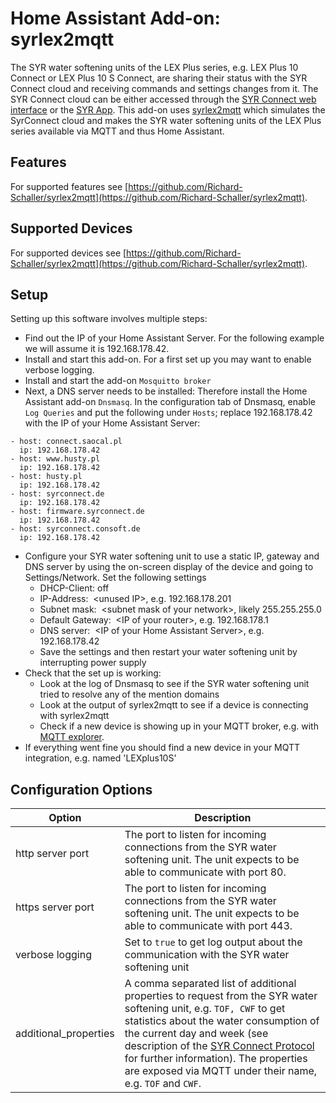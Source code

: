 # Home Assistant Add-on: syrlex2mqtt

The SYR water softening units of the LEX Plus series, e.g. LEX Plus 10 Connect or LEX Plus 10 S Connect, are sharing their status with the SYR Connect cloud and receiving commands and settings changes from it. The SYR Connect cloud can be either accessed through the [SYR Connect web interface](https://syrconnect.de/) or the [SYR App](https://www.syr.de/de/SYR_App). This add-on uses [syrlex2mqtt](https://github.com/Richard-Schaller/syrlex2mqtt) which simulates the SyrConnect cloud and makes the SYR water softening units of the LEX Plus series available via MQTT and thus Home Assistant.

## Features

For supported features see [https://github.com/Richard-Schaller/syrlex2mqtt](https://github.com/Richard-Schaller/syrlex2mqtt).

## Supported Devices

For supported devices see [https://github.com/Richard-Schaller/syrlex2mqtt](https://github.com/Richard-Schaller/syrlex2mqtt).

## Setup

Setting up this software involves multiple steps:

- Find out the IP of your Home Assistant Server. For the following example we will assume it is 192.168.178.42.
- Install and start this add-on. For a first set up you may want to enable verbose logging.
- Install and start the add-on `Mosquitto broker`
- Next, a DNS server needs to be installed: Therefore install the Home Assistant add-on `Dnsmasq`. In the configuration tab of Dnsmasq, enable `Log Queries` and put the following under `Hosts`; replace 192.168.178.42 with the IP of your Home Assistant Server:
```
- host: connect.saocal.pl
  ip: 192.168.178.42
- host: www.husty.pl
  ip: 192.168.178.42
- host: husty.pl
  ip: 192.168.178.42
- host: syrconnect.de
  ip: 192.168.178.42
- host: firmware.syrconnect.de
  ip: 192.168.178.42
- host: syrconnect.consoft.de
  ip: 192.168.178.42
```

- Configure your SYR water softening unit to use a static IP, gateway and DNS server by using the on-screen display of the device and going to Settings/Network. Set the following settings
  - DHCP-Client: off
  - IP-Address:&nbsp; &lt;unused IP&gt;, e.g. 192.168.178.201
  - Subnet mask:&nbsp; &lt;subnet mask of your network&gt;, likely 255.255.255.0
  - Default Gateway:&nbsp; &lt;IP of your router&gt;, e.g. 192.168.178.1
  - DNS server:&nbsp; &lt;IP of your Home Assistant Server&gt;, e.g. 192.168.178.42
  - Save the settings and then restart your water softening unit by interrupting power supply
- Check that the set up is working:
  - Look at the log of Dnsmasq to see if the SYR water softening unit tried to resolve any of the mention domains 
  - Look at the output of syrlex2mqtt to see if a device is connecting with syrlex2mqtt
  - Check if a new device is showing up in your MQTT broker, e.g. with [MQTT explorer](http://mqtt-explorer.com/).
- If everything went fine you should find a new device in your MQTT integration, e.g. named 'LEXplus10S'

## Configuration Options


Option |  Description 
-|-
http server port | The port to listen for incoming connections from the SYR water softening unit. The unit expects to be able to communicate with port 80.
https server port | The port to listen for incoming connections from the SYR water softening unit. The unit expects to be able to communicate with port 443.
verbose logging | Set to `true` to get log output about the communication with the SYR water softening unit
additional_properties | A comma separated list of additional properties to request from the SYR water softening unit, e.g. `TOF, CWF` to get statistics about the water consumption of the current day and week (see description of the [SYR Connect Protocol](https://github.com/Richard-Schaller/syrlex2mqtt/blob/main/doc/syrconnect-protocol.md) for further information). The properties are exposed via MQTT under their name, e.g. `TOF` and `CWF`.
